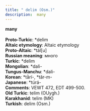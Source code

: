 ```yaml
---
title: " delim (Osm.)"
description:  many
---
```

<p data-pagefind-weight="0.5">
<strong> many</strong><br><br>
<strong>Proto-Turkic</strong>:  *delim<br>
<strong>Altaic etymology</strong>:  Altaic etymology<br>
<strong> Proto-Altaic</strong>:  *tál[u]<br>
<strong>Russian meaning</strong>:  много<br>
<strong>Turkic</strong>:  *delim<br>
<strong>Mongolian</strong>:  *dali-<br>
<strong>Tungus-Manchu</strong>:  *dali-<br>
<strong>Korean</strong>:  *tằrí-, *tăr-m-<br>
<strong>Japanese</strong>:  *túrá-<br>
<strong>Comments</strong>:  VEWT 472, EDT 499-500.<br>
<strong>Old Turkic</strong>:  telim (OUygh.)<br>
<strong>Karakhanid</strong>:  telim (MK)<br>
<strong>Turkish</strong>:  delim (Osm.)<br>

</p>
